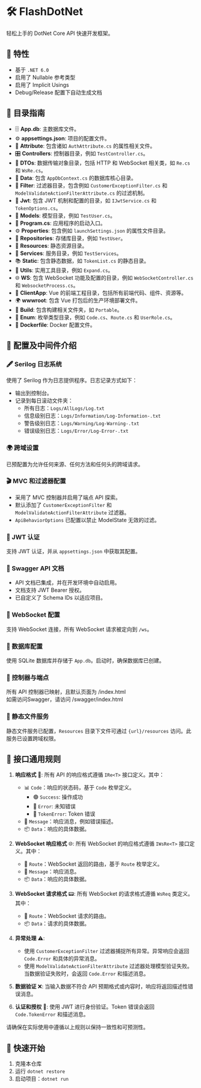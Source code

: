 # 🛠️ FlashDotNet

轻松上手的 DotNet Core API 快速开发框架。

## 📌 特性

- 基于 `.NET 6.0`
- 启用了 Nullable 参考类型
- 启用了 Implicit Usings
- Debug/Release 配置下自动生成文档

## 📂 目录指南

- 🗄️ **App.db**: 主数据库文件。
- ⚙️ **appsettings.json**: 项目的配置文件。
- 🎫 **Attribute**: 包含诸如 `AuthAttribute.cs` 的属性相关文件。
- 🎛️ **Controllers**: 控制器目录，例如 `TestController.cs`。
- 📁 **DTOs**: 数据传输对象目录，包括 HTTP 和 WebSocket 相关类，如 `Re.cs` 和 `WsRe.cs`。
- 📁 **Data**: 包含 `AppDbContext.cs` 的数据库核心目录。
- 🚧 **Filter**: 过滤器目录，包含例如 `CustomerExceptionFilter.cs` 和 `ModelValidateActionFilterAttribute.cs` 的过滤机制。
- 🔑 **Jwt**: 包含 JWT 机制和配置的目录，如 `IJwtService.cs` 和 `TokenOptions.cs`。
- 📁 **Models**: 模型目录，例如 `TestUser.cs`。
- 🚀 **Program.cs**: 应用程序的启动入口。
- ⚙️ **Properties**: 包含例如 `launchSettings.json` 的属性文件目录。
- 📁 **Repositories**: 存储库目录，例如 `TestUser`。
- 📄 **Resources**: 静态资源目录。
- 📁 **Services**: 服务目录，例如 `TestServices`。
- 📚 **Static**: 包含静态数据，如 `TokenList.cs` 的静态目录。
- 📁 **Utils**: 实用工具目录，例如 `Expand.cs`。
- 🌐 **WS**: 包含 WebSocket 功能及配置的目录，例如 `WebSocketController.cs` 和 `WebsocketProcess.cs`。
- 🎨 **ClientApp**: Vue 的前端工程目录，包括所有前端代码、组件、资源等。
- 🌍 **wwwroot**: 包含 Vue 打包后的生产环境部署文件。
- 📁 **Build**: 包含构建相关文件夹，如 `Portable`。
- 📁 **Enum**: 枚举类型目录，例如 `Code.cs`、`Route.cs` 和 `UserRole.cs`。
- 📄 **Dockerfile**: Docker 配置文件。

## 🧰 配置及中间件介绍

### 🖋️ Serilog 日志系统

使用了 Serilog 作为日志提供程序。日志记录方式如下：

- 输出到控制台。
- 记录到每日滚动文件夹：
    - 所有日志：`Logs/AllLogs/Log.txt`
    - 信息级别日志：`Logs/Information/Log-Information-.txt`
    - 警告级别日志：`Logs/Warning/Log-Warning-.txt`
    - 错误级别日志：`Logs/Error/Log-Error-.txt`

### 🌍 跨域设置

已预配置为允许任何来源、任何方法和任何头的跨域请求。

### 🎬 MVC 和过滤器配置

- 采用了 MVC 控制器并启用了端点 API 探索。
- 默认添加了 `CustomerExceptionFilter` 和 `ModelValidateActionFilterAttribute` 过滤器。
- `ApiBehaviorOptions` 已配置以禁止 ModelState 无效的过滤。

### 🔐 JWT 认证

支持 JWT 认证，并从 `appsettings.json` 中获取其配置。

### 📖 Swagger API 文档

- API 文档已集成，并在开发环境中自动启用。
- 文档支持 JWT Bearer 授权。
- 已自定义了 Schema IDs 以适应项目。

### 💬 WebSocket 配置

支持 WebSocket 连接，所有 WebSocket 请求被定向到 `/ws`。

### 💽 数据库配置

使用 SQLite 数据库并存储于 `App.db`。启动时，确保数据库已创建。

### 🚀 控制器与端点

所有 API 控制器已映射，且默认页面为 /index.html  
如需访问Swagger，请访问 /swagger/index.html

### 📁 静态文件服务

静态文件服务已配置，`Resources` 目录下文件可通过 `{url}/resources` 访问。此服务已设置跨域权限。

## 📡 接口通用规则

1. **响应格式** 🎯: 所有 API 的响应格式遵循 `IRe<T>` 接口定义。其中：

    - 📊 `Code`：响应的状态码，基于 `Code` 枚举定义。
        - 🟢 `Success`: 操作成功
        - 🛑 `Error`: 未知错误
        - 🔑 `TokenError`: Token 错误
    - 💬 `Message`：响应消息，例如错误描述。
    - 📦 `Data`：响应的具体数据。

2. **WebSocket 响应格式** 🌐: 所有 WebSocket 的响应格式遵循 `IWsRe<T>` 接口定义。其中：

    - 📍 `Route`：WebSocket 返回的路由，基于 `Route` 枚举定义。
    - 💬 `Message`：响应消息。
    - 📦 `Data`：响应的具体数据。

3. **WebSocket 请求格式** 📟: 所有 WebSocket 的请求格式遵循 `WsReq` 类定义。其中：

    - 📍 `Route`：WebSocket 请求的路由。
    - 📦 `Data`：请求的具体数据。

4. **异常处理** ⚠️:

    - 使用 `CustomerExceptionFilter` 过滤器捕捉所有异常。异常响应会返回 `Code.Error` 和具体的异常消息。
    - 使用 `ModelValidateActionFilterAttribute` 过滤器处理模型验证失败。当数据验证失败时，会返回 `Code.Error` 和描述消息。

5. **数据验证** ❌: 当输入数据不符合 API 预期格式或内容时，响应将返回描述性错误消息。

6. **认证和授权** 🔐: 使用 JWT 进行身份验证。Token 错误会返回 `Code.TokenError` 和描述消息。

请确保在实际使用中遵循以上规则以保持一致性和可预测性。

## 🚀 快速开始

1. 克隆本仓库
2. 运行 `dotnet restore`
3. 启动项目：`dotnet run`

